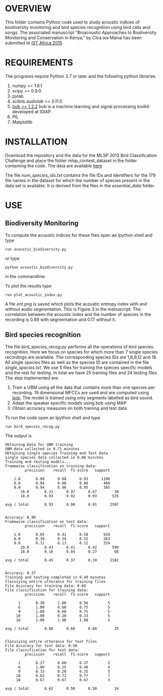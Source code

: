 OVERVIEW
========

This folder contains Python code used to study acoustic indices of biodiversity monitoring and bird species recognition using bird calls and songs. The associated manuscript “Bioacoustic Approaches to Biodiversity Monitoring and Conservation in  Kenya,” 
by Ciira wa Maina has been submitted to [IST Africa 2015](http://www.ist-africa.org/home/)


REQUIREMENTS
============
The programs require Python 2.7 or later and the following python libraries

1. numpy >= 1.6.1
2. scipy >= 0.9.0
3. pylab
4. scikits.audiolab >= 0.11.0
5. [bob >= 1.2.2](https://github.com/idiap/bob) bob is a machine learning and signal processing toolkit developed at IDIAP.
6. PIL
7. Matplotlib


INSTALLATION
============

Download the repository and the data for the MLSP 2013 Bird Classification Challenge and place the folder mlsp_contest_dataset in the folder containing the code. The data are available [here](https://www.kaggle.com/c/mlsp-2013-birds/data)

The file *num_species_ids.txt* contains the file IDs and identifiers for the 179 file names in the dataset for which the number of species present in the data set is available. It is derived from the files in the *essential_data* folder.


USE
=======

Biodiversity Monitoring
-----------------------

To compute the acoustic indices for these files open an Ipython shell and type
	
	run acoustic_biodiversity.py

or type

	python acoustic_biodiversity.py	

in the commandline.

To plot the results type 

	run plot_acoustic_index.py

A file *ent.png* is saved which plots the acoustic entropy index with and without audio segmentation. This is Figure 3 in the manuscript. The correlation between the acoustic index and the number of species in the recording is 0.89 with segmentation and 0.17 without it.


Bird species recognition
------------------------

The file *bird_species_recog.py* performs all the operations of bird species recognition. Here we focus on species for which more than 7 single species recordings are available. The corresponding species IDs are 1,6,9,12 and 18. All single species files as well as the species ID are contained in the file *single_species.txt*. We use 5 files for training the species specific models and the rest for testing. In total we have 25 training files and 24 testing files.
The step implemented are:

1. Train a UBM using all the data that contains more than one species per recording. 19 dimensional MFCCs are used and are computed using [bob](https://github.com/idiap/bob). The model is trained using only segments labelled as bird sound.
2. Adapt the speaker specific models using bob using MAP
3. Obtain accuracy measures on both training and test data. 


To run the code open an Ipython shell and type
	
	run bird_species_recog.py

The output is 

	Obtaining Data for UBM training
	UBM data collected in 0.71 minutes
	Obtaining single species Training and Test Data
	single species data collected in 0.06 minutes
	Training and testing models...
	Framewise classification on training data:
		     precision    recall  f1-score   support

		1.0       0.98      0.88      0.93      1100
		6.0       0.84      0.88      0.86       469
		9.0       0.94      0.96      0.95       365
	       10.0       0.31      0.97      0.47        38
	       18.0       0.93      0.92      0.93       535

	avg / total       0.93      0.90      0.91      2507


	Accuracy: 0.90
	Framewise classification on test data:
		     precision    recall  f1-score   support

		1.0       0.65      0.41      0.50       928
		6.0       0.30      0.34      0.32       263
		9.0       0.11      0.13      0.12       324
	       10.0       0.43      0.41      0.42       599
	       18.0       0.16      0.84      0.27        68

	avg / total       0.45      0.37      0.39      2182


	Accuracy: 0.37
	Training and testing completed in 0.40 minutes
	Classiying entire utterance for training files
	File Accuracy for training data: 0.68
	File classification for training data:
		     precision    recall  f1-score   support

		  1       0.38      1.00      0.56         5
		  6       1.00      0.60      0.75         5
		  9       1.00      0.60      0.75         5
		 10       1.00      0.20      0.33         5
		 18       1.00      1.00      1.00         5

	avg / total       0.88      0.68      0.68        25


	Classiying entire utterance for test files
	File Accuracy for test data: 0.50
	File classification for test data:
		     precision    recall  f1-score   support

		  1       0.27      0.60      0.37         5
		  6       1.00      0.25      0.40         4
		  9       0.33      0.20      0.25         5
		 10       0.83      0.71      0.77         7
		 18       0.67      0.67      0.67         3

	avg / total       0.62      0.50      0.50        24

	

